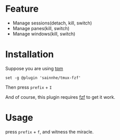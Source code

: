 # Feature

- Manage sessions(detach, kill, switch)
- Manage panes(kill, switch)
- Manage windows(kill, switch)

# Installation

Suppose you are using [tpm](https://github.com/tmux-plugins/tpm/)

```tmux
set -g @plugin 'sainnhe/tmux-fzf'
```

Then press `prefix` + `I`

And of course, this plugin requires [fzf](https://github.com/junegunn/fzf/) to get it work.

# Usage

press `prefix` + `f`, and witness the miracle.
